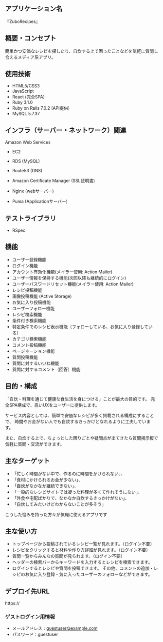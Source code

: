 ## アプリケーション名
『ZuboRecipes』

## 概要・コンセプト
簡単かつ安価なレシピを探したり、自炊する上で困ったことなどを気軽に質問し合えるメディア系アプリ。

## 使用技術
* HTML5/CSS3
* JavaScript
* React (完全SPA)
* Ruby 3.1.0
* Ruby on Rails 7.0.2 (API提供)
* MySQL 5.7.37

## インフラ（サーバー・ネットワーク）関連
Amazon Web Services
* EC2
* RDS (MySQL)
* Route53 (DNS)
* Amazon Certificate Manager (SSL証明書)

* Nginx (webサーバー)
* Puma (Applicationサーバー)

## テストライブラリ
* RSpec

## 機能
* ユーザー登録機能
* ログイン機能
* アカウント有効化機能(メイラー使用: Action Mailer)
* ユーザー情報を保持する機能(次回以降も継続的にログイン)
* ユーザーパスワードリセット機能(メイラー使用: Action Mailer)
* レシピ投稿機能
* 画像投稿機能 (Active Storage)
* お気に入り投稿機能
* ユーザーフォロー機能
* レシピ検索機能
* 条件付き検索機能
* 特定条件でのレシピ表示機能（フォローしている、お気に入り登録している）
* カテゴリ検索機能
* コメント投稿機能
* ページネーション機能
* 質問投稿機能
* 質問に対するいいね機能
* 質問に対するコメント（回答）機能

## 目的・構成
「自炊・料理を通じて健康な食生活を身につける」ことが最大の目的です。
完全SPA構成で、高いUXをユーザーに提供します。

サービス内容としては、簡単で安価なレシピが多く掲載される構成にすることで、
時間やお金がない人でも自炊するきっかけとなれるように工夫しています。

また、自炊する上で、ちょっとした困りごとや疑問点が出てきたら質問掲示板で気軽に質問・交流ができます。

## 主なターゲット
* 「忙しく時間がない中で、作るのに時間をかけられない」、
* 「食材にかけられるお金が少ない」、
* 「自炊がなかなか継続できない」、
* 「一般的なレシピサイトでは凝った料理が多くて作れそうにない」、
* 「外食や宅配ばかりで、なかなか自炊するきっかけがない」、
* 「自炊してみたいけどわからないことが多そう」

こうした悩みを持った方々が気軽に使えるアプリです

## 主な使い方
* トップページから投稿されているレシピ一覧が見れます。（ログイン不要）
* レシピをクリックすると材料や作り方詳細が見れます。（ログイン不要）
* 質問一覧からみんなの質問が見られます。（ログイン不要）
* ヘッダーの検索バーからキーワードを入力するとレシピを検索できます。
* ログインするとレシピや質問を投稿できます。
その他、コメントの追加・レシピのお気に入り登録・気に入ったユーザーのフォローなどができます。

## デプロイ先URL
https://
### ゲストログイン用情報
* メールアドレス：guestuser@example.com
* パスワード：guestuser